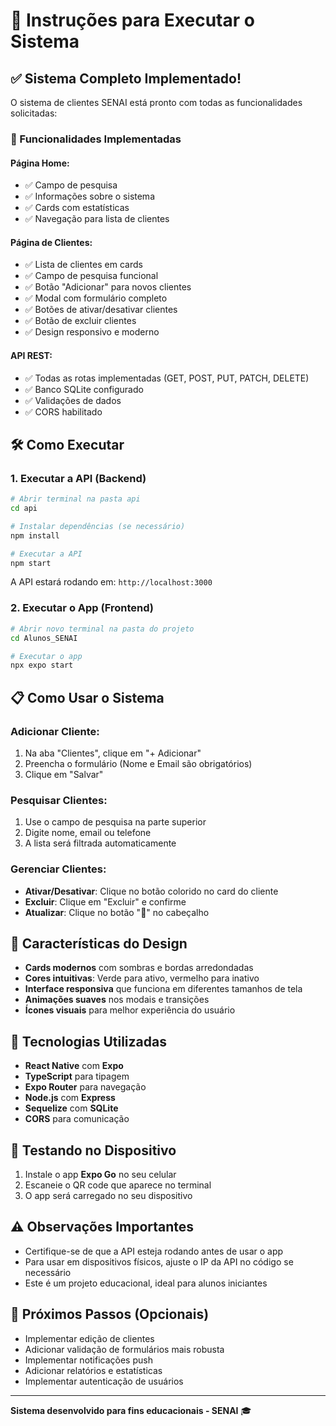 # 🚀 Instruções para Executar o Sistema

## ✅ Sistema Completo Implementado!

O sistema de clientes SENAI está pronto com todas as funcionalidades solicitadas:

### 📱 Funcionalidades Implementadas

#### Página Home:
- ✅ Campo de pesquisa
- ✅ Informações sobre o sistema
- ✅ Cards com estatísticas
- ✅ Navegação para lista de clientes

#### Página de Clientes:
- ✅ Lista de clientes em cards
- ✅ Campo de pesquisa funcional
- ✅ Botão "Adicionar" para novos clientes
- ✅ Modal com formulário completo
- ✅ Botões de ativar/desativar clientes
- ✅ Botão de excluir clientes
- ✅ Design responsivo e moderno

#### API REST:
- ✅ Todas as rotas implementadas (GET, POST, PUT, PATCH, DELETE)
- ✅ Banco SQLite configurado
- ✅ Validações de dados
- ✅ CORS habilitado

## 🛠️ Como Executar

### 1. Executar a API (Backend)
```bash
# Abrir terminal na pasta api
cd api

# Instalar dependências (se necessário)
npm install

# Executar a API
npm start
```
A API estará rodando em: `http://localhost:3000`

### 2. Executar o App (Frontend)
```bash
# Abrir novo terminal na pasta do projeto
cd Alunos_SENAI

# Executar o app
npx expo start
```

## 📋 Como Usar o Sistema

### Adicionar Cliente:
1. Na aba "Clientes", clique em "+ Adicionar"
2. Preencha o formulário (Nome e Email são obrigatórios)
3. Clique em "Salvar"

### Pesquisar Clientes:
1. Use o campo de pesquisa na parte superior
2. Digite nome, email ou telefone
3. A lista será filtrada automaticamente

### Gerenciar Clientes:
- **Ativar/Desativar**: Clique no botão colorido no card do cliente
- **Excluir**: Clique em "Excluir" e confirme
- **Atualizar**: Clique no botão "🔄" no cabeçalho

## 🎨 Características do Design

- **Cards modernos** com sombras e bordas arredondadas
- **Cores intuitivas**: Verde para ativo, vermelho para inativo
- **Interface responsiva** que funciona em diferentes tamanhos de tela
- **Animações suaves** nos modais e transições
- **Ícones visuais** para melhor experiência do usuário

## 🔧 Tecnologias Utilizadas

- **React Native** com **Expo**
- **TypeScript** para tipagem
- **Expo Router** para navegação
- **Node.js** com **Express**
- **Sequelize** com **SQLite**
- **CORS** para comunicação

## 📱 Testando no Dispositivo

1. Instale o app **Expo Go** no seu celular
2. Escaneie o QR code que aparece no terminal
3. O app será carregado no seu dispositivo

## ⚠️ Observações Importantes

- Certifique-se de que a API esteja rodando antes de usar o app
- Para usar em dispositivos físicos, ajuste o IP da API no código se necessário
- Este é um projeto educacional, ideal para alunos iniciantes

## 🎯 Próximos Passos (Opcionais)

- Implementar edição de clientes
- Adicionar validação de formulários mais robusta
- Implementar notificações push
- Adicionar relatórios e estatísticas
- Implementar autenticação de usuários

---

**Sistema desenvolvido para fins educacionais - SENAI** 🎓
